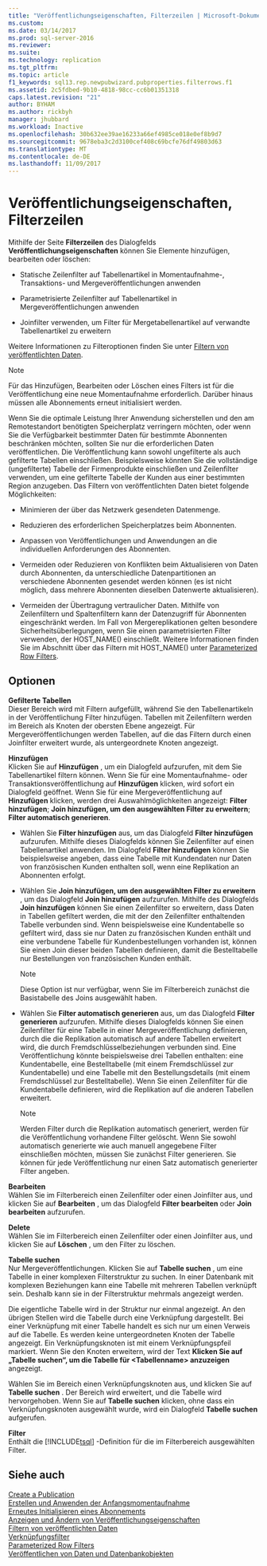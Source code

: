 ```yaml
---
title: "Veröffentlichungseigenschaften, Filterzeilen | Microsoft-Dokumentation"
ms.custom: 
ms.date: 03/14/2017
ms.prod: sql-server-2016
ms.reviewer: 
ms.suite: 
ms.technology: replication
ms.tgt_pltfrm: 
ms.topic: article
f1_keywords: sql13.rep.newpubwizard.pubproperties.filterrows.f1
ms.assetid: 2c5fdbed-9b10-4818-98cc-cc6b01351318
caps.latest.revision: "21"
author: BYHAM
ms.author: rickbyh
manager: jhubbard
ms.workload: Inactive
ms.openlocfilehash: 30b632ee39ae16233a66ef4985ce018e0ef8b9d7
ms.sourcegitcommit: 9678eba3c2d3100cef408c69bcfe76df49803d63
ms.translationtype: MT
ms.contentlocale: de-DE
ms.lasthandoff: 11/09/2017
---
```

# <a name="publication-properties-filter-rows"></a>Veröffentlichungseigenschaften, Filterzeilen
  Mithilfe der Seite **Filterzeilen** des Dialogfelds **Veröffentlichungseigenschaften** können Sie Elemente hinzufügen, bearbeiten oder löschen:  
  
-   Statische Zeilenfilter auf Tabellenartikel in Momentaufnahme-, Transaktions- und Mergeveröffentlichungen anwenden  
  
-   Parametrisierte Zeilenfilter auf Tabellenartikel in Mergeveröffentlichungen anwenden  
  
-   Joinfilter verwenden, um Filter für Mergetabellenartikel auf verwandte Tabellenartikel zu erweitern  
  
 Weitere Informationen zu Filteroptionen finden Sie unter [Filtern von veröffentlichten Daten](../../relational-databases/replication/publish/filter-published-data.md).  
  
> [!NOTE]  
>  Für das Hinzufügen, Bearbeiten oder Löschen eines Filters ist für die Veröffentlichung eine neue Momentaufnahme erforderlich. Darüber hinaus müssen alle Abonnements erneut initialisiert werden.  
  
 Wenn Sie die optimale Leistung Ihrer Anwendung sicherstellen und den am Remotestandort benötigten Speicherplatz verringern möchten, oder wenn Sie die Verfügbarkeit bestimmter Daten für bestimmte Abonnenten beschränken möchten, sollten Sie nur die erforderlichen Daten veröffentlichen. Die Veröffentlichung kann sowohl ungefilterte als auch gefilterte Tabellen einschließen. Beispielsweise könnten Sie die vollständige (ungefilterte) Tabelle der Firmenprodukte einschließen und Zeilenfilter verwenden, um eine gefilterte Tabelle der Kunden aus einer bestimmten Region anzugeben. Das Filtern von veröffentlichten Daten bietet folgende Möglichkeiten:  
  
-   Minimieren der über das Netzwerk gesendeten Datenmenge.  
  
-   Reduzieren des erforderlichen Speicherplatzes beim Abonnenten.  
  
-   Anpassen von Veröffentlichungen und Anwendungen an die individuellen Anforderungen des Abonnenten.  
  
-   Vermeiden oder Reduzieren von Konflikten beim Aktualisieren von Daten durch Abonnenten, da unterschiedliche Datenpartitionen an verschiedene Abonnenten gesendet werden können (es ist nicht möglich, dass mehrere Abonnenten dieselben Datenwerte aktualisieren).  
  
-   Vermeiden der Übertragung vertraulicher Daten. Mithilfe von Zeilenfiltern und Spaltenfiltern kann der Datenzugriff für Abonnenten eingeschränkt werden. Im Fall von Mergereplikationen gelten besondere Sicherheitsüberlegungen, wenn Sie einen parametrisierten Filter verwenden, der HOST_NAME() einschließt. Weitere Informationen finden Sie im Abschnitt über das Filtern mit HOST_NAME() unter [Parameterized Row Filters](../../relational-databases/replication/merge/parameterized-filters-parameterized-row-filters.md).  
  
## <a name="options"></a>Optionen  
 **Gefilterte Tabellen**  
 Dieser Bereich wird mit Filtern aufgefüllt, während Sie den Tabellenartikeln in der Veröffentlichung Filter hinzufügen. Tabellen mit Zeilenfiltern werden im Bereich als Knoten der obersten Ebene angezeigt. Für Mergeveröffentlichungen werden Tabellen, auf die das Filtern durch einen Joinfilter erweitert wurde, als untergeordnete Knoten angezeigt.  
  
 **Hinzufügen**  
 Klicken Sie auf **Hinzufügen** , um ein Dialogfeld aufzurufen, mit dem Sie Tabellenartikel filtern können. Wenn Sie für eine Momentaufnahme- oder Transaktionsveröffentlichung auf **Hinzufügen** klicken, wird sofort ein Dialogfeld geöffnet. Wenn Sie für eine Mergeveröffentlichung auf **Hinzufügen** klicken, werden drei Auswahlmöglichkeiten angezeigt: **Filter hinzufügen**; **Join hinzufügen, um den ausgewählten Filter zu erweitern**; **Filter automatisch generieren**.  
  
-   Wählen Sie **Filter hinzufügen** aus, um das Dialogfeld **Filter hinzufügen** aufzurufen. Mithilfe dieses Dialogfelds können Sie Zeilenfilter auf einen Tabellenartikel anwenden. Im Dialogfeld **Filter hinzufügen** können Sie beispielsweise angeben, dass eine Tabelle mit Kundendaten nur Daten von französischen Kunden enthalten soll, wenn eine Replikation an Abonnenten erfolgt.  
  
-   Wählen Sie **Join hinzufügen, um den ausgewählten Filter zu erweitern** , um das Dialogfeld **Join hinzufügen** aufzurufen. Mithilfe des Dialogfelds **Join hinzufügen** können Sie einen Zeilenfilter so erweitern, dass Daten in Tabellen gefiltert werden, die mit der den Zeilenfilter enthaltenden Tabelle verbunden sind. Wenn beispielsweise eine Kundentabelle so gefiltert wird, dass sie nur Daten zu französischen Kunden enthält und eine verbundene Tabelle für Kundenbestellungen vorhanden ist, können Sie einen Join dieser beiden Tabellen definieren, damit die Bestelltabelle nur Bestellungen von französischen Kunden enthält.  
  
    > [!NOTE]  
    >  Diese Option ist nur verfügbar, wenn Sie im Filterbereich zunächst die Basistabelle des Joins ausgewählt haben.  
  
-   Wählen Sie **Filter automatisch generieren** aus, um das Dialogfeld **Filter generieren** aufzurufen. Mithilfe dieses Dialogfelds können Sie einen Zeilenfilter für eine Tabelle in einer Mergeveröffentlichung definieren, durch die die Replikation automatisch auf andere Tabellen erweitert wird, die durch Fremdschlüsselbeziehungen verbunden sind. Eine Veröffentlichung könnte beispielsweise drei Tabellen enthalten: eine Kundentabelle, eine Bestelltabelle (mit einem Fremdschlüssel zur Kundentabelle) und eine Tabelle mit den Bestellungsdetails (mit einem Fremdschlüssel zur Bestelltabelle). Wenn Sie einen Zeilenfilter für die Kundentabelle definieren, wird die Replikation auf die anderen Tabellen erweitert.  
  
    > [!NOTE]  
    >  Werden Filter durch die Replikation automatisch generiert, werden für die Veröffentlichung vorhandene Filter gelöscht. Wenn Sie sowohl automatisch generierte wie auch manuell angegebene Filter einschließen möchten, müssen Sie zunächst Filter generieren. Sie können für jede Veröffentlichung nur einen Satz automatisch generierter Filter angeben.  
  
 **Bearbeiten**  
 Wählen Sie im Filterbereich einen Zeilenfilter oder einen Joinfilter aus, und klicken Sie auf **Bearbeiten** , um das Dialogfeld **Filter bearbeiten** oder **Join bearbeiten** aufzurufen.  
  
 **Delete**  
 Wählen Sie im Filterbereich einen Zeilenfilter oder einen Joinfilter aus, und klicken Sie auf **Löschen** , um den Filter zu löschen.  
  
 **Tabelle suchen**  
 Nur Mergeveröffentlichungen. Klicken Sie auf **Tabelle suchen** , um eine Tabelle in einer komplexen Filterstruktur zu suchen. In einer Datenbank mit komplexen Beziehungen kann eine Tabelle mit mehreren Tabellen verknüpft sein. Deshalb kann sie in der Filterstruktur mehrmals angezeigt werden.  
  
 Die eigentliche Tabelle wird in der Struktur nur einmal angezeigt. An den übrigen Stellen wird die Tabelle durch eine Verknüpfung dargestellt. Bei einer Verknüpfung mit einer Tabelle handelt es sich nur um einen Verweis auf die Tabelle. Es werden keine untergeordneten Knoten der Tabelle angezeigt. Ein Verknüpfungsknoten ist mit einem Verknüpfungspfeil markiert. Wenn Sie den Knoten erweitern, wird der Text **Klicken Sie auf „Tabelle suchen“, um die Tabelle für \<Tabellenname> anzuzeigen** angezeigt.  
  
 Wählen Sie im Bereich einen Verknüpfungsknoten aus, und klicken Sie auf **Tabelle suchen** . Der Bereich wird erweitert, und die Tabelle wird hervorgehoben. Wenn Sie auf **Tabelle suchen** klicken, ohne dass ein Verknüpfungsknoten ausgewählt wurde, wird ein Dialogfeld **Tabelle suchen** aufgerufen.  
  
 **Filter**  
 Enthält die [!INCLUDE[tsql](../../includes/tsql-md.md)] -Definition für die im Filterbereich ausgewählten Filter.  
  
## <a name="see-also"></a>Siehe auch  
 [Create a Publication](../../relational-databases/replication/publish/create-a-publication.md)   
 [Erstellen und Anwenden der Anfangsmomentaufnahme](../../relational-databases/replication/create-and-apply-the-initial-snapshot.md)   
 [Erneutes Initialisieren eines Abonnements](../../relational-databases/replication/reinitialize-a-subscription.md)   
 [Anzeigen und Ändern von Veröffentlichungseigenschaften](../../relational-databases/replication/publish/view-and-modify-publication-properties.md)   
 [Filtern von veröffentlichten Daten](../../relational-databases/replication/publish/filter-published-data.md)   
 [Verknüpfungsfilter](../../relational-databases/replication/merge/join-filters.md)   
 [Parameterized Row Filters](../../relational-databases/replication/merge/parameterized-filters-parameterized-row-filters.md)   
 [Veröffentlichen von Daten und Datenbankobjekten](../../relational-databases/replication/publish/publish-data-and-database-objects.md)  
  
  
